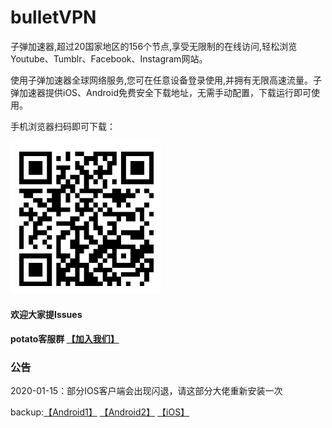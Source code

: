 # bulletVPN

子弹加速器,超过20国家地区的156个节点,享受无限制的在线访问,轻松浏览Youtube、Tumblr、Facebook、Instagram网站。

使用子弹加速器全球网络服务,您可在任意设备登录使用,并拥有无限高速流量。子弹加速器提供iOS、Android免费安全下载地址，无需手动配置，下载运行即可使用。

手机浏览器扫码即可下载：

 ![image](https://github.com/biubiunuts/bulletVPN/blob/master/code.png?raw=true)
 
 #### 欢迎大家提Issues
 
 #### potato客服群 [【加入我们】](https://pt.im/joinchat/XIjdlahspf4m58njzMh4bQ)
 
 ### 公告

2020-01-15：部分IOS客户端会出现闪退，请这部分大佬重新安装一次

backup:[【Android1】](https://zdspeed.oss-cn-shanghai.aliyuncs.com/android/biubiu_2.0.apk) [【Android2】](https://zdspeed.oss-cn-shanghai.aliyuncs.com/android/biubiu_2.0.apk)  [【iOS】](https://www.iosyunqian.com/download/5e145d8bdb8d1.html)
